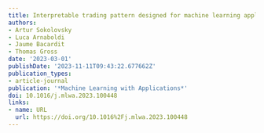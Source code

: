 ```yaml
---
title: Interpretable trading pattern designed for machine learning applications
authors:
- Artur Sokolovsky
- Luca Arnaboldi
- Jaume Bacardit
- Thomas Gross
date: '2023-03-01'
publishDate: '2023-11-11T09:43:22.677662Z'
publication_types:
- article-journal
publication: '*Machine Learning with Applications*'
doi: 10.1016/j.mlwa.2023.100448
links:
- name: URL
  url: https://doi.org/10.1016%2Fj.mlwa.2023.100448
---
```


